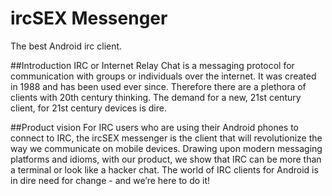 ircSEX Messenger
=========

The best Android irc client.

##Introduction
IRC or Internet Relay Chat is a messaging protocol for communication
with groups or individuals over the internet. It was created in 1988
and has been used ever since. Therefore there are a plethora of clients
with 20th century thinking. The demand for a new, 21st century client,
for 21st century devices is dire.

##Product vision
For IRC users who are using their Android phones to connect to IRC,
the ircSEX messenger is the client that will revolutionize the way we
communicate on mobile devices. Drawing upon modern messaging platforms
and idioms, with our product, we show that IRC can be more than a terminal
or look like a hacker chat. The world of IRC clients for Android is in dire
need for change - and we’re here to do it!